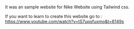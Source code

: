 It was an sample website for Nike Website using Tailwind css.

If you want to learn to create this website go to : https://www.youtube.com/watch?v=tS7upsfuxmo&t=6149s
